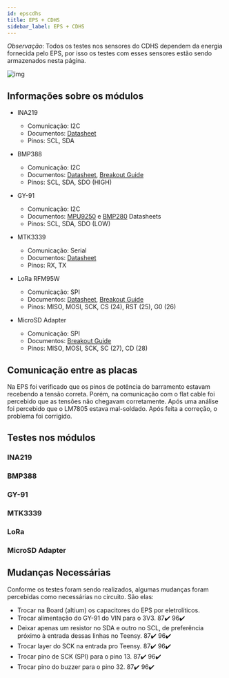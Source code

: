 ```yaml
---
id: epscdhs
title: EPS + CDHS
sidebar_label: EPS + CDHS
---
```


*Observação*: Todos os testes nos sensores do CDHS dependem da energia fornecida pelo EPS, por isso os testes com esses sensores estão sendo armazenados nesta página.

![img](../../../../../static/img/docs/hardware/int_epscdhsfront.jpg)

## Informações sobre os módulos
- INA219
    - Comunicação: I2C
    - Documentos: [Datasheet](https://www.ti.com/lit/ds/symlink/ina219.pdf)
    - Pinos: SCL, SDA

- BMP388
    - Comunicação: I2C
    - Documentos: [Datasheet](https://www.mouser.com/pdfdocs/BST-BMP388-DS001-01.pdf), [Breakout Guide](https://learn.adafruit.com/adafruit-bmp388-bmp390-bmp3xx)
    - Pinos: SCL, SDA, SDO (HIGH)

- GY-91
    - Comunicação: I2C
    - Documentos: [MPU9250](https://invensense.tdk.com/wp-content/uploads/2015/02/PS-MPU-9250A-01-v1.1.pdf) e [BMP280](https://cdn-shop.adafruit.com/datasheets/BST-BMP280-DS001-11.pdf) Datasheets
    - Pinos: SCL, SDA, SDO (LOW)

- MTK3339
    - Comunicação: Serial
    - Documentos: [Datasheet](https://cdn-shop.adafruit.com/datasheets/GlobalTop-FGPMMOPA6H-Datasheet-V0A.pdf)
    - Pinos: RX, TX

- LoRa RFM95W
    - Comunicação: SPI
    - Documentos: [Datasheet](https://www.hoperf.com/data/upload/portal/20190801/RFM96W-V2.0.pdf), [Breakout Guide](https://learn.adafruit.com/adafruit-rfm69hcw-and-rfm96-rfm95-rfm98-lora-packet-padio-breakouts/overview)
    - Pinos: MISO, MOSI, SCK, CS (24), RST (25), G0 (26)

- MicroSD Adapter
    - Comunicação: SPI
    - Documentos: [Breakout Guide](https://learn.sparkfun.com/tutorials/microsd-breakout-with-level-shifter-hookup-guide?_ga=2.241187777.251676394.1611503180-1140351207.1611042160)
    - Pinos: MISO, MOSI, SCK, SC (27), CD (28)

## Comunicação entre as placas
Na EPS foi verificado que os pinos de potência do barramento estavam recebendo a tensão correta. Porém, na comunicação com o flat cable foi percebido que as tensões não chegavam corretamente. Após uma análise foi percebido que o LM7805 estava mal-soldado. Após feita a correção, o problema foi corrigido.

## Testes nos módulos
### INA219

### BMP388

### GY-91

### MTK3339

### LoRa

### MicroSD Adapter

## Mudanças Necessárias
Conforme os testes foram sendo realizados, algumas mudanças foram percebidas como necessárias no circuito. São elas:
- Trocar na Board (altium) os capacitores do EPS por eletrolíticos.
- Trocar alimentação do GY-91 do VIN para o 3V3. 87:heavy_check_mark: 96:heavy_check_mark:
- Deixar apenas um resistor no SDA e outro no SCL, de preferência próximo à entrada dessas linhas no Teensy. 87:heavy_check_mark: 96:heavy_check_mark:
- Trocar layer do SCK na entrada pro Teensy. 87:heavy_check_mark: 96:heavy_check_mark:
- Trocar pino de SCK (SPI) para o pino 13. 87:heavy_check_mark: 96:heavy_check_mark:
- Trocar pino do buzzer para o pino 32. 87:heavy_check_mark: 96:heavy_check_mark: